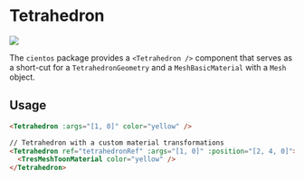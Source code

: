 # Tetrahedron

![](/cientos/tetrahedron.png)

The `cientos` package provides a `<Tetrahedron />` component that serves as a short-cut for a `TetrahedronGeometry` and a `MeshBasicMaterial` with a `Mesh` object.

## Usage

```html
<Tetrahedron :args="[1, 0]" color="yellow" />

// Tetrahedron with a custom material transformations
<Tetrahedron ref="tetrahedronRef" :args="[1, 0]" :position="[2, 4, 0]">
  <TresMeshToonMaterial color="yellow" />
</Tetrahedron>
```


